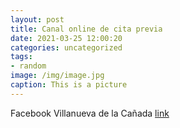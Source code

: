 ```yaml
---
layout: post
title: Canal online de cita previa
date: 2021-03-25 12:00:20
categories: uncategorized
tags:
- random
image: /img/image.jpg
caption: This is a picture
---
```

Facebook Villanueva de la Cañada [link](https://www.facebook.com/438978526296872/posts/1497366480458066/)
